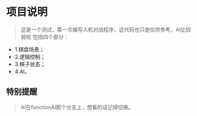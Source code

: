 # 项目说明
> 这是一个测试，第一次编写人机对战程序，这代码也只是仅供参考，AI比较弱啦
> 包括四个部分：
- 1.棋盘场景；
- 2.逻辑控制；
- 3.棋子状态；
- 4.AI。

## 特别提醒
> AI在functionAI那个分支上，想看的话记得切换。

